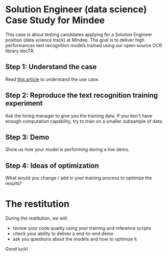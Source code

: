 # Solution Engineer (data science) Case Study for Mindee

This case is about testing candidates applying for a Solution Engineer position (data science track) at Mindee. The goal is to deliver high performances text recognition models trained using our open-source OCR library docTR.

## Step 1: Understand the case

Read [this article](https://blog.mindee.com/vin-extraction-with-doctr/) to understand the use case.

## Step 2: Reproduce the text recognition training experiment

Ask the hiring manager to give you the training data. If you don't have enough computation capability, try to train on a smaller subsample of data.

## Step 3: Demo

Show us how your model is performing during a live demo. 

## Step 4: Ideas of optimization

What would you change / add in your training process to optimize the results?

# The restitution

During the restitution, we will:
- review your code quality using your training and inference scripts
- check your ability to deliver a end-to-end demo
- ask you questions about the models and how to optimize it

Good luck!
